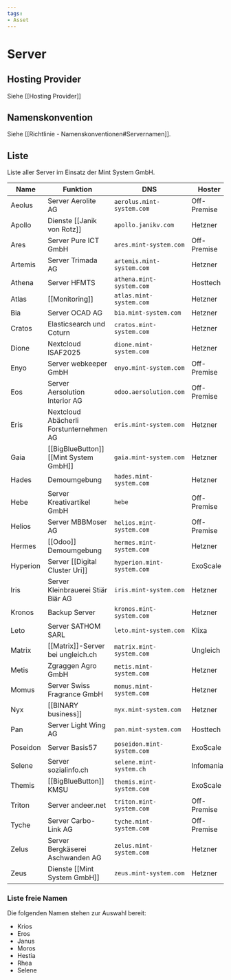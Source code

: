 ```yaml
---
tags:
- Asset
---
```

# Server

## Hosting Provider

Siehe [[Hosting Provider]]

## Namenskonvention

Siehe [[Richtlinie - Namenskonventionen#Servernamen]].

## Liste

Liste aller Server im Einsatz der Mint System GmbH.

| Name     | Funktion                                 | DNS                        | Hoster      |
| -------- | ---------------------------------------- | -------------------------- | ----------- |
| Aeolus   | Server Aerolite AG                       | `aerolus.mint-system.com`  | Off-Premise |
| Apollo   | Dienste [[Janik von Rotz]]               | `apollo.janikv.com`        | Hetzner     |
| Ares     | Server Pure ICT GmbH                     | `ares.mint-system.com`     | Off-Premise |
| Artemis  | Server Trimada AG                        | `artemis.mint-system.com`  | Hetzner     |
| Athena   | Server HFMTS                             | `athena.mint-system.com`   | Hosttech    |
| Atlas    | [[Monitoring]]                           | `atlas.mint-system.com`    | Hetzner     |
| Bia      | Server OCAD AG                           | `bia.mint-system.com`      | Hetzner     |
| Cratos   | Elasticsearch und Coturn                 | `cratos.mint-system.com`   | Hetzner     |
| Dione    | Nextcloud ISAF2025                       | `dione.mint-system.com`    | Hetzner     |
| Enyo     | Server webkeeper GmbH                    | `enyo.mint-system.com`     | Off-Premise |
| Eos      | Server Aersolution Interior AG           | `odoo.aersolution.com`     | Off-Premise |
| Eris     | Nextcloud  Abächerli Forstunternehmen AG | `eris.mint-system.com`     | Hetzner     |
| Gaia     | [[BigBlueButton]] [[Mint System GmbH]]   | `gaia.mint-system.com`     | Hetzner     |
| Hades    | Demoumgebung                             | `hades.mint-system.com`    | Hetzner     |
| Hebe     | Server Kreativartikel GmbH               | `hebe`                     | Off-Premise |
| Helios   | Server MBBMoser AG                       | `helios.mint-system.com`   | Off-Premise |
| Hermes   | [[Odoo]] Demoumgebung                    | `hermes.mint-system.com`   | Hetzner     |
| Hyperion | Server [[Digital Cluster Uri]]           | `hyperion.mint-system.com` | ExoScale    |
| Iris     | Server Kleinbrauerei Stiär Biär AG       | `iris.mint-system.com`     | Hetzner     |
| Kronos   | Backup Server                            | `kronos.mint-system.com`   | Hetzner     |
| Leto     | Server SATHOM SARL                       | `leto.mint-system.com`     | Klixa       |
| Matrix   | [[Matrix]]-Server bei ungleich.ch        | `matrix.mint-system.com`   | Ungleich    |
| Metis    | Zgraggen Agro GmbH                       | `metis.mint-system.com`    | Hetzner     |
| Momus    | Server Swiss Fragrance GmbH              | `momus.mint-system.com`    | Hetzner     |
| Nyx      | [[BINARY business]]                      | `nyx.mint-system.com`      | Hetzner     |
| Pan      | Server Light Wing AG                     | `pan.mint-system.com`      | Hosttech    |
| Poseidon | Server Basis57                           | `poseidon.mint-system.com` | ExoScale    |
| Selene   | Server sozialinfo.ch                     | `selene.mint-system.ch`    | Infomaniak  |
| Themis   | [[BigBlueButton]] KMSU                   | `themis.mint-system.com`   | ExoScale    |
| Triton   | Server andeer.net                        | `triton.mint-system.com`   | Off-Premise |
| Tyche    | Server Carbo-Link AG                     | `tyche.mint-system.com`    | Off-Premise |
| Zelus    | Server Bergkäserei Aschwanden AG         | `zelus.mint-system.com`    | Hetzner     |
| Zeus     | Dienste [[Mint System GmbH]]             | `zeus.mint-system.com`     | Hetzner     |

### Liste freie Namen

Die folgenden Namen stehen zur Auswahl bereit:

* Krios
* Eros
* Janus
* Moros
* Hestia
* Rhea
* Selene
